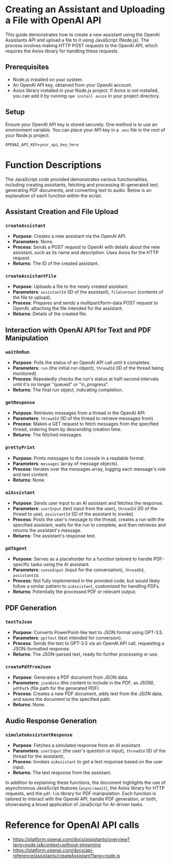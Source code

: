 # Creating an Assistant and Uploading a File with OpenAI API

This guide demonstrates how to create a new assistant using the OpenAI Assistants API and upload a file to it using JavaScript (Node.js). The process involves making HTTP POST requests to the OpenAI API, which requires the Axios library for handling these requests.

## Prerequisites

- Node.js installed on your system.
- An OpenAI API key, obtained from your OpenAI account.
- Axios library installed in your Node.js project. If Axios is not installed, you can add it by running `npm install axios` in your project directory.

## Setup

Ensure your OpenAI API key is stored securely. One method is to use an environment variable. You can place your API key in a `.env` file in the root of your Node.js project:

```env
OPENAI_API_KEY=your_api_key_here
```
# Function Descriptions

The JavaScript code provided demonstrates various functionalities, including creating assistants, fetching and processing AI-generated text, generating PDF documents, and converting text to audio. Below is an explanation of each function within the script.

## Assistant Creation and File Upload

### `createAssistant`

- **Purpose**: Creates a new assistant via the OpenAI API.
- **Parameters**: None.
- **Process**: Sends a POST request to OpenAI with details about the new assistant, such as its name and description. Uses Axios for the HTTP request.
- **Returns**: The ID of the created assistant.

### `createAssistantFile`

- **Purpose**: Uploads a file to the newly created assistant.
- **Parameters**: `assistantId` (ID of the assistant), `fileContent` (contents of the file to upload).
- **Process**: Prepares and sends a multipart/form-data POST request to OpenAI, attaching the file intended for the assistant.
- **Returns**: Details of the created file.

## Interaction with OpenAI API for Text and PDF Manipulation

### `waitOnRun`

- **Purpose**: Polls the status of an OpenAI API call until it completes.
- **Parameters**: `run` (the initial run object), `threadId` (ID of the thread being monitored).
- **Process**: Repeatedly checks the run's status at half-second intervals until it's no longer "queued" or "in_progress".
- **Returns**: The final run object, indicating completion.

### `getResponse`

- **Purpose**: Retrieves messages from a thread in the OpenAI API.
- **Parameters**: `threadId` (ID of the thread to retrieve messages from).
- **Process**: Makes a GET request to fetch messages from the specified thread, ordering them by descending creation time.
- **Returns**: The fetched messages.

### `prettyPrint`

- **Purpose**: Prints messages to the console in a readable format.
- **Parameters**: `messages` (array of message objects).
- **Process**: Iterates over the messages array, logging each message's role and text content.
- **Returns**: None.

### `aiAssistant`

- **Purpose**: Sends user input to an AI assistant and fetches the response.
- **Parameters**: `userInput` (text input from the user), `threadId` (ID of the thread to use), `assistantId` (ID of the assistant to invoke).
- **Process**: Posts the user's message to the thread, creates a run with the specified assistant, waits for the run to complete, and then retrieves and returns the assistant's message.
- **Returns**: The assistant's response text.

### `pdfAgent`

- **Purpose**: Serves as a placeholder for a function tailored to handle PDF-specific tasks using the AI assistant.
- **Parameters**: `convoInput` (input for the conversation), `threadId`, `assistantId`.
- **Process**: Not fully implemented in the provided code, but would likely follow a similar pattern to `aiAssistant`, customized for handling PDFs.
- **Returns**: Potentially the processed PDF or relevant output.

## PDF Generation

### `textToJson`

- **Purpose**: Converts PowerPoint-like text to JSON format using GPT-3.5.
- **Parameters**: `pptText` (text intended for conversion).
- **Process**: Sends the text to GPT-3.5 via an OpenAI API call, requesting a JSON-formatted response.
- **Returns**: The JSON-parsed text, ready for further processing or use.

### `createPdfFromJson`

- **Purpose**: Generates a PDF document from JSON data.
- **Parameters**: `jsonData` (the content to include in the PDF, as JSON), `pdfPath` (file path for the generated PDF).
- **Process**: Creates a new PDF document, adds text from the JSON data, and saves the document to the specified path.
- **Returns**: None.

## Audio Response Generation

### `simulateAssistantResponse`

- **Purpose**: Fetches a simulated response from an AI assistant.
- **Parameters**: `userInput` (the user's question or input), `threadId` (ID of the thread for the assistant).
- **Process**: Invokes `aiAssistant` to get a text response based on the user input.
- **Returns**: The text response from the assistant.

In addition to explaining these functions, the document highlights the use of asynchronous JavaScript features (`async/await`), the Axios library for HTTP requests, and the `pdf-lib` library for PDF manipulation. Each function is tailored to interact with the OpenAI API, handle PDF generation, or both, showcasing a broad application of JavaScript for AI-driven tasks.

# Reference for OpenAI API calls
- https://platform.openai.com/docs/assistants/overview?lang=node.js&context=without-streaming
- https://platform.openai.com/docs/api-reference/assistants/createAssistant?lang=node.js